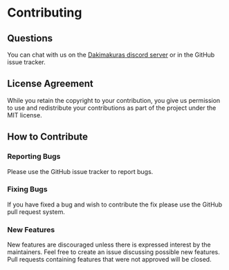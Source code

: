 # Contributing

## Questions

You can chat with us on the [Dakimakuras discord server](https://discord.gg/Ybb78PM) or in the GitHub issue tracker.

## License Agreement

While you retain the copyright to your contribution, you give us permission to use and redistribute your contributions as part of the project under the MIT license.

## How to Contribute

### Reporting Bugs

Please use the GitHub issue tracker to report bugs.

### Fixing Bugs

If you have fixed a bug and wish to contribute the fix please use the GitHub pull request system.

### New Features

New features are discouraged unless there is expressed interest by the maintainers. Feel free to create an issue discussing possible new features. Pull requests containing features that were not approved will be closed.
